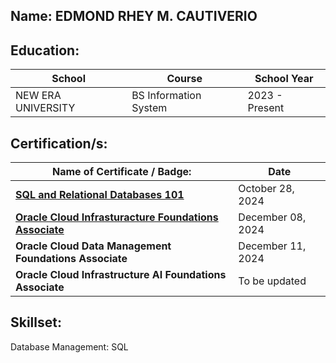 Name: EDMOND RHEY M. CAUTIVERIO
----------------------------------------------------------
Education:
------------------------------------------------------------
| School | Course | School Year |
| ------ | ------ | ------------ |
| NEW ERA UNIVERSITY | BS Information System | 2023 - Present |

Certification/s:
-----------------------------------------------------------------------
| Name of Certificate / Badge:             | Date |
|-------------------------------   | -------------------------------------------------------------------------------------------------- |
| [**SQL and Relational Databases 101**](https://courses.cognitiveclass.ai/certificates/f6a3922d008b412e8b4bd6905e9e7575) | October 28, 2024
| [**Oracle Cloud Infrasturacture Foundations Associate**](https://catalog-education.oracle.com/ords/certview/sharebadge?id=E490C9DCA7DF6F9A6ECBB1798633A471476464B93546DE2A0BAED0DE0373BFB2) | December 08, 2024
| **Oracle Cloud Data Management Foundations Associate** | December 11, 2024 |
| **Oracle Cloud Infrastructure AI Foundations Associate** | To be updated |

Skillset:
------------------------------------------------------------------------------------------------------
Database Management: SQL

